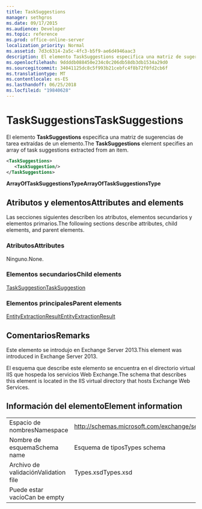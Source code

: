 ```yaml
---
title: TaskSuggestions
manager: sethgros
ms.date: 09/17/2015
ms.audience: Developer
ms.topic: reference
ms.prod: office-online-server
localization_priority: Normal
ms.assetid: 7d3c6314-2a5c-4fc3-b5f9-ae6d4946aac3
description: El elemento TaskSuggestions especifica una matriz de sugerencias de tarea extraídas de un elemento.
ms.openlocfilehash: 9ddddb088450e234c0c206db58db3db1534a29d0
ms.sourcegitcommit: 34041125dc8c5f993b21cebfc4f8b72f0fd2cb6f
ms.translationtype: MT
ms.contentlocale: es-ES
ms.lasthandoff: 06/25/2018
ms.locfileid: "19840628"
---
```

# <a name="tasksuggestions"></a><span data-ttu-id="5fc59-103">TaskSuggestions</span><span class="sxs-lookup"><span data-stu-id="5fc59-103">TaskSuggestions</span></span>

<span data-ttu-id="5fc59-104">El elemento **TaskSuggestions** especifica una matriz de sugerencias de tarea extraídas de un elemento.</span><span class="sxs-lookup"><span data-stu-id="5fc59-104">The **TaskSuggestions** element specifies an array of task suggestions extracted from an item.</span></span> 
  
```XML
<TaskSuggestions>
   <TaskSuggestion/>
</TaskSuggestions>
```

<span data-ttu-id="5fc59-105">**ArrayOfTaskSuggestionsType**</span><span class="sxs-lookup"><span data-stu-id="5fc59-105">**ArrayOfTaskSuggestionsType**</span></span>

## <a name="attributes-and-elements"></a><span data-ttu-id="5fc59-106">Atributos y elementos</span><span class="sxs-lookup"><span data-stu-id="5fc59-106">Attributes and elements</span></span>

<span data-ttu-id="5fc59-107">Las secciones siguientes describen los atributos, elementos secundarios y elementos primarios.</span><span class="sxs-lookup"><span data-stu-id="5fc59-107">The following sections describe attributes, child elements, and parent elements.</span></span>
  
### <a name="attributes"></a><span data-ttu-id="5fc59-108">Atributos</span><span class="sxs-lookup"><span data-stu-id="5fc59-108">Attributes</span></span>

<span data-ttu-id="5fc59-109">Ninguno.</span><span class="sxs-lookup"><span data-stu-id="5fc59-109">None.</span></span>
  
### <a name="child-elements"></a><span data-ttu-id="5fc59-110">Elementos secundarios</span><span class="sxs-lookup"><span data-stu-id="5fc59-110">Child elements</span></span>

[<span data-ttu-id="5fc59-111">TaskSuggestion</span><span class="sxs-lookup"><span data-stu-id="5fc59-111">TaskSuggestion</span></span>](tasksuggestion.md)
  
### <a name="parent-elements"></a><span data-ttu-id="5fc59-112">Elementos principales</span><span class="sxs-lookup"><span data-stu-id="5fc59-112">Parent elements</span></span>

[<span data-ttu-id="5fc59-113">EntityExtractionResult</span><span class="sxs-lookup"><span data-stu-id="5fc59-113">EntityExtractionResult</span></span>](entityextractionresult.md)
  
## <a name="remarks"></a><span data-ttu-id="5fc59-114">Comentarios</span><span class="sxs-lookup"><span data-stu-id="5fc59-114">Remarks</span></span>

<span data-ttu-id="5fc59-115">Este elemento se introdujo en Exchange Server 2013.</span><span class="sxs-lookup"><span data-stu-id="5fc59-115">This element was introduced in Exchange Server 2013.</span></span>
  
<span data-ttu-id="5fc59-116">El esquema que describe este elemento se encuentra en el directorio virtual IIS que hospeda los servicios Web Exchange.</span><span class="sxs-lookup"><span data-stu-id="5fc59-116">The schema that describes this element is located in the IIS virtual directory that hosts Exchange Web Services.</span></span>
  
## <a name="element-information"></a><span data-ttu-id="5fc59-117">Información del elemento</span><span class="sxs-lookup"><span data-stu-id="5fc59-117">Element information</span></span>

|||
|:-----|:-----|
|<span data-ttu-id="5fc59-118">Espacio de nombres</span><span class="sxs-lookup"><span data-stu-id="5fc59-118">Namespace</span></span>  <br/> |http://schemas.microsoft.com/exchange/services/2006/types  <br/> |
|<span data-ttu-id="5fc59-119">Nombre de esquema</span><span class="sxs-lookup"><span data-stu-id="5fc59-119">Schema name</span></span>  <br/> |<span data-ttu-id="5fc59-120">Esquema de tipos</span><span class="sxs-lookup"><span data-stu-id="5fc59-120">Types schema</span></span>  <br/> |
|<span data-ttu-id="5fc59-121">Archivo de validación</span><span class="sxs-lookup"><span data-stu-id="5fc59-121">Validation file</span></span>  <br/> |<span data-ttu-id="5fc59-122">Types.xsd</span><span class="sxs-lookup"><span data-stu-id="5fc59-122">Types.xsd</span></span>  <br/> |
|<span data-ttu-id="5fc59-123">Puede estar vacío</span><span class="sxs-lookup"><span data-stu-id="5fc59-123">Can be empty</span></span>  <br/> ||
   

